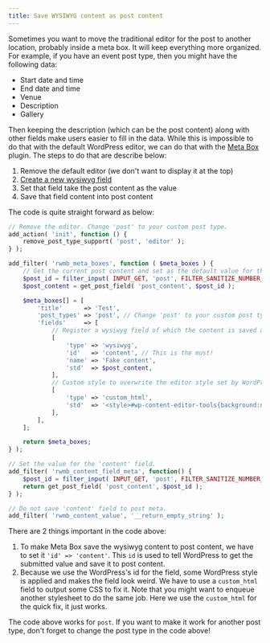 ```yaml
---
title: Save WYSIWYG content as post content
---
```


Sometimes you want to move the traditional editor for the post to another location, probably inside a meta box. It will keep everything more organized. For example, if you have an event post type, then you might have the following data:

- Start date and time
- End date and time
- Venue
- Description
- Gallery

Then keeping the description (which can be the post content) along with other fields make users easier to fill in the data. While this is impossible to do that with the default WordPress editor, we can do that with the [Meta Box](https://metabox.io) plugin. The steps to do that are describe below:

1. Remove the default editor (we don't want to display it at the top)
1. [Create a new wysiwyg field](/fields/wysiwyg/)
1. Set that field take the post content as the value
1. Save that field content into post content

The code is quite straight forward as below:

```php
// Remove the editor. Change 'post' to your custom post type.
add_action( 'init', function () {
    remove_post_type_support( 'post', 'editor' );
} );

add_filter( 'rwmb_meta_boxes', function ( $meta_boxes ) {
    // Get the current post content and set as the default value for the wysiwyg field.
    $post_id = filter_input( INPUT_GET, 'post', FILTER_SANITIZE_NUMBER_INT );
    $post_content = get_post_field( 'post_content', $post_id );

    $meta_boxes[] = [
        'title'      => 'Test',
        'post_types' => 'post', // Change 'post' to your custom post type.
        'fields'     => [
            // Register a wysiwyg field of which the content is saved as post content.
            [
                'type' => 'wysiwyg',
                'id'   => 'content', // This is the must!
                'name' => 'Fake content',
                'std'  => $post_content,
            ],
            // Custom style to overwrite the editor style set by WordPress.
            [
                'type' => 'custom_html',
                'std'  => '<style>#wp-content-editor-tools{background:none;padding-top:0;}</style>',
            ],
        ],
    ];

    return $meta_boxes;
} );

// Set the value for the 'content' field.
add_filter( 'rwmb_content_field_meta', function() {
    $post_id = filter_input( INPUT_GET, 'post', FILTER_SANITIZE_NUMBER_INT );
    return get_post_field( 'post_content', $post_id );
} );

// Do not save 'content' field to post meta.
add_filter( 'rwmb_content_value', '__return_empty_string' );
```

There are 2 things important in the code above:

1. To make Meta Box save the wysiwyg content to post content, we have to set it `'id' => 'content'`. This `id` is used to tell WordPress to get the submitted value and save it to post content.
1. Because we use the WordPress's id for the field, some WordPress style is applied and makes the field look weird. We have to use a `custom_html` field to output some CSS to fix it. Note that you might want to enqueue another stylesheet to do the same job. Here we use the `custom_html` for the quick fix, it just works.

The code above works for `post`. If you want to make it work for another post type, don't forget to change the post type in the code above!
